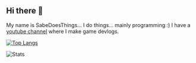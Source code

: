 ## Hi there 👋

My name is SabeDoesThings... I do things... mainly programming :)
I have a [youtube channel](https://www.youtube.com/@SabeDoesThingsChannel) where I make game devlogs.

[![Top Langs](https://github-readme-stats.vercel.app/api/top-langs/?sabedoesthings=anuraghazra)](https://github.com/anuraghazra/github-readme-stats)

![Stats](https://github-readme-stats.vercel.app/api?username=sabedoesthings&count_private=true&show_icons=true&disable_animations=true&theme=dark)
